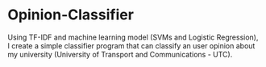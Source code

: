 # Opinion-Classifier
Using TF-IDF and machine learning model (SVMs and Logistic Regression), I create a simple classifier program that can classify an user opinion about my university (University of Transport and Communications - UTC).  
